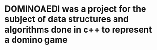 # DOMINOAEDI was a project for the subject of data structures and algorithms done in c++ to represent a domino game 
